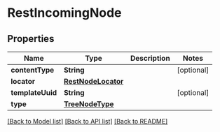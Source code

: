 # RestIncomingNode

## Properties
Name | Type | Description | Notes
------------ | ------------- | ------------- | -------------
**contentType** | **String** |  | [optional] 
**locator** | [**RestNodeLocator**](RestNodeLocator.md) |  | 
**templateUuid** | **String** |  | [optional] 
**type** | [**TreeNodeType**](TreeNodeType.md) |  | 

[[Back to Model list]](../README.md#documentation-for-models) [[Back to API list]](../README.md#documentation-for-api-endpoints) [[Back to README]](../README.md)


